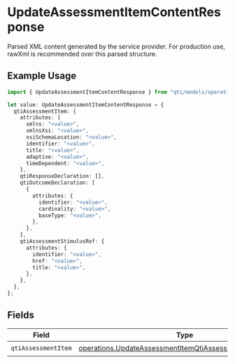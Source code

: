 # UpdateAssessmentItemContentResponse

Parsed XML content generated by the service provider. For production use, rawXml is recommended over this parsed structure.

## Example Usage

```typescript
import { UpdateAssessmentItemContentResponse } from "qti/models/operations";

let value: UpdateAssessmentItemContentResponse = {
  qtiAssessmentItem: {
    attributes: {
      xmlns: "<value>",
      xmlnsXsi: "<value>",
      xsiSchemaLocation: "<value>",
      identifier: "<value>",
      title: "<value>",
      adaptive: "<value>",
      timeDependent: "<value>",
    },
    qtiResponseDeclaration: [],
    qtiOutcomeDeclaration: [
      {
        attributes: {
          identifier: "<value>",
          cardinality: "<value>",
          baseType: "<value>",
        },
      },
    ],
    qtiAssessmentStimulusRef: {
      attributes: {
        identifier: "<value>",
        href: "<value>",
        title: "<value>",
      },
    },
  },
};
```

## Fields

| Field                                                                                                                                | Type                                                                                                                                 | Required                                                                                                                             | Description                                                                                                                          |
| ------------------------------------------------------------------------------------------------------------------------------------ | ------------------------------------------------------------------------------------------------------------------------------------ | ------------------------------------------------------------------------------------------------------------------------------------ | ------------------------------------------------------------------------------------------------------------------------------------ |
| `qtiAssessmentItem`                                                                                                                  | [operations.UpdateAssessmentItemQtiAssessmentItemResponse](../../models/operations/updateassessmentitemqtiassessmentitemresponse.md) | :heavy_check_mark:                                                                                                                   | N/A                                                                                                                                  |